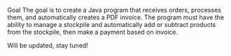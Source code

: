 Goal
The goal is to create a Java program that receives orders, processes them, and automatically creates a PDF invoice. The program must have the ability to manage a stockpile and automatically add or subtract products from the stockpile, then make a payment based on invoice.


Will be updated, stay tuned!